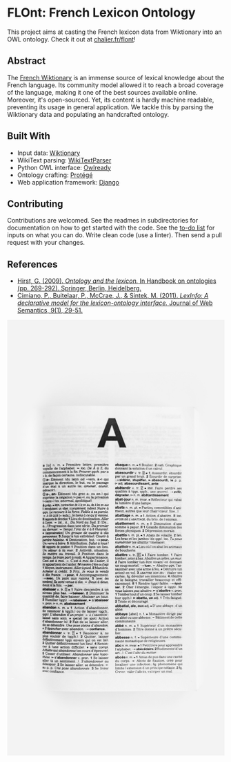 # FLOnt: French Lexicon Ontology

This project aims at casting the French lexicon data from Wiktionary into an OWL ontology. Check it out at [chalier.fr/flont](https://chalier.fr/flont)!

## Abstract

The [French Wiktionary](https://fr.wiktionary.org/wiki/Wiktionnaire:Page_d%E2%80%99accueil) is an immense source of lexical knowledge about the French language. Its community model allowed it to reach a broad coverage of the language, making it one of the best sources available online. Moreover, it's open-sourced. Yet, its content is hardly machine readable, preventing its usage in general application. We tackle this by parsing the Wiktionary data and populating an handcrafted ontology.

## Built With

- Input data: [Wiktionary](https://www.wiktionary.org/)
- WikiText parsing: [WikiTextParser](https://github.com/5j9/wikitextparser)
- Python OWL interface: [Owlready](https://pythonhosted.org/Owlready/)
- Ontology crafting: [Protégé](https://protege.stanford.edu/)
- Web application framework: [Django](https://www.djangoproject.com/)

## Contributing

Contributions are welcomed. See the readmes in subdirectories for documentation on how to get started with the code. See the [to-do list](TODO.md) for inputs on what you can do. Write clean code (use a linter). Then send a pull request with your changes.

## References

- [Hirst, G. (2009). *Ontology and the lexicon.* In Handbook on ontologies (pp. 269-292). Springer, Berlin, Heidelberg.](https://link.springer.com/chapter/10.1007/978-3-540-92673-3_12)
- [Cimiano, P., Buitelaar, P., McCrae, J., & Sintek, M. (2011). *LexInfo: A declarative model for the lexicon-ontology interface.* Journal of Web Semantics, 9(1), 29-51.](https://www.sciencedirect.com/science/article/pii/S1570826810000892)

![](webapp/flont/static/flont/img/banner_a_800_1600.jpg)
